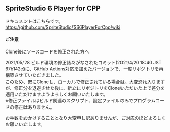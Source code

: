 ## SpriteStudio 6 Player for CPP

ドキュメントはこちらです。  
https://github.com/SpriteStudio/SS6PlayerForCpp/wiki

#### ご注意

Clone後にソースコードを修正された方へ

2021/05/28 ビルド環境の修正諸々がなされたコミット(2021/4/20 18:40 JST 67b142e)に、GitHub Actions対応を加えたバージョンで、一度リポジトリを再構築させていただきました。  
このため、既にCloneし、ローカルで修正されている場合は、大変恐れ入りますが、修正分を退避させた後に、新たにリポジトリをCloneいただいた上で差分を適用いただけますようよろしくお願いいたします。  
※修正ファイルはビルド関連のスクリプト、設定ファイルのみでプログラムコードの修正はありません。

お手数をおかけすることとなり大変申し訳ありませんが、ご対応のほどよろしくお願いいたします。
